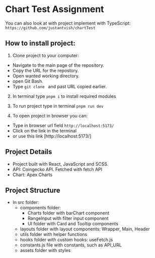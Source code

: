 # Chart Test Assignment

You can also look at with project implement with TypeScript: `https://github.com/justantvish/chartTest` 

## How to install project:

1. Clone project to your computer:

- Navigate to the main page of the repository.
- Copy the URL for the repostory.
- Open wanted working directory.
- open Git Bash.
- Type `git clone ` and past URL copied earlier.

2. In terminal type `pnpm i` to install required modules

3. To run project type in terminal `pnpm run dev`

4. To open project in browser you can:

- Type in browser url field `http://localhost:5173/`
- Click on the link in the terminal
- or use this link [http://localhost:5173/]

## Project Details

- Project built with React, JavaScript and SCSS.
- API: Coingecko API. Fetched with fetch API
- Chart: Apex Charts

## Project Structure

- In src folder:
    - components folder:
        - Charts folder with barChart component
        - RangeInput with filter input component
        - UI folder with Card and Tooltip components
    - layouts folder with layout components: Wrapper, Main, Header
    - utils folder with helper functions
    - hooks folder with custom hooks: useFetch.js
    - constants.js file with constants, such as API_URL
    - assets folder with styles 
